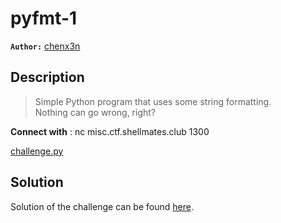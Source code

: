 # pyfmt-1

**`Author:`** [chenx3n](https://github.com/malikDaCoda)

## Description

> Simple Python program that uses some string formatting.  
> Nothing can go wrong, right?  

**Connect with** : nc misc.ctf.shellmates.club 1300  

[challenge.py](./challenge/challenge.py)

## Solution

Solution of the challenge can be found [here](solution/).
